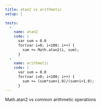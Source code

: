 ```yaml
---
title: atan2 vs arithmetic
setup: |
  
tests:
  -
    name: atan2
    code: |
      var sum = 0.0
      for(var i=0; i<100; i++) {
        sum += Math.atan2(i, sum);
      }
  -
    name: arithmetic
    code: |
      var sum = 0.0
      for(var i=0; i<100; i++) {
        sum += (sum*sum+1.0)/(sum+i+1.0);
      }
---
```

Math.atan2 vs common arithmetic operations
